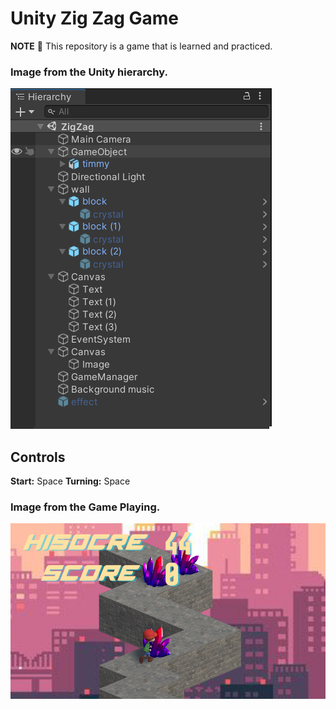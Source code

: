 # Unity Zig Zag Game
**NOTE** 📝 This repository is a game that is learned and practiced.

### Image from the Unity hierarchy.

![image](/images/hierarchy.png)

## Controls

**Start:** Space
**Turning:** Space

### Image from the Game Playing.
![image](/images/game.png)
